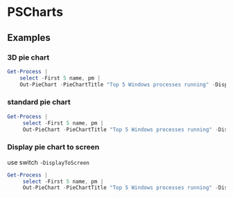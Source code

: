 # PSCharts

## Examples
### 3D pie chart
```powershell
Get-Process | 
    select -First 5 name, pm | 
    Out-PieChart -PieChartTitle "Top 5 Windows processes running" -DisplayToScreen -Pie3D
```

### standard pie chart
```powershell
Get-Process | 
     select -First 5 name, pm | 
     Out-PieChart -PieChartTitle "Top 5 Windows processes running" -DisplayToScreen
```

### Display pie chart to screen
use switch `-DisplayToScreen`

```powershell
Get-Process | 
     select -First 5 name, pm | 
     Out-PieChart -PieChartTitle "Top 5 Windows processes running" -DisplayToScreen
```
